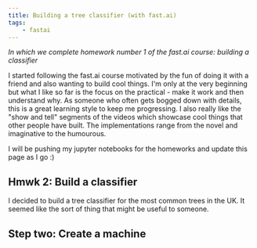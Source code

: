```yaml
---
title: Building a tree classifier (with fast.ai)
tags:
    - fastai
---
```


*In which we complete homework number 1 of the fast.ai course: building a classifier*

I started following the fast.ai course motivated by the fun of doing it with a friend and also wanting to build cool things. I'm only at the very beginning but what I like so far is the focus on the practical - make it work and then understand why. As someone who often gets bogged down with details, this is a great learning style to keep me progressing. I also really like the "show and tell" segments of the videos which showcase cool things that other people have built. The implementations range from the novel and imaginative to the humourous.

I will be pushing my jupyter notebooks for the homeworks and update this page as I go :)

## Hmwk 2: Build a classifier

I decided to build a tree classifier for the most common trees in the UK. It seemed like the sort of thing that might be useful to someone.


## Step two: Create a machine
